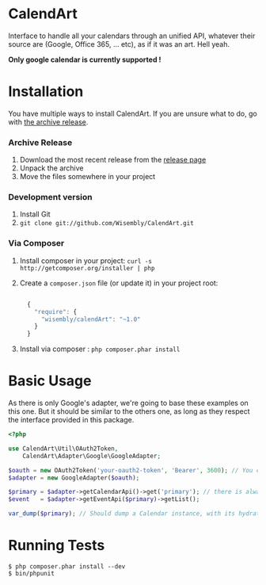 CalendArt
=========
<!-- BADGES HERE WHEN IT SHALL BE OPENED ! //-->
Interface to handle all your calendars through an unified API, whatever their
source are (Google, Office 365, ... etc), as if it was an art. Hell yeah.

**Only google calendar is currently supported !**

Installation
============
You have multiple ways to install CalendArt. If you are unsure what to do, go with
[the archive release](#archive-release).

### Archive Release
1. Download the most recent release from the [release page](https://github.com/Wisembly/CalendArt/releases)
2. Unpack the archive
3. Move the files somewhere in your project

### Development version
1. Install Git
2. `git clone git://github.com/Wisembly/CalendArt.git`

### Via Composer
1. Install composer in your project: `curl -s http://getcomposer.org/installer | php`
2. Create a `composer.json` file (or update it) in your project root:

    ```javascript

      {
        "require": {
          "wisembly/calendArt": "~1.0"
        }
      }
    ```

3. Install via composer : `php composer.phar install`

Basic Usage
===========
As there is only Google's adapter, we're going to base these examples on this
one. But it should be similar to the others one, as long as they respect the
interface provided in this package.

```php
<?php

use CalendArt\Util\OAuth2Token,
    CalendArt\Adapter\Google\GoogleAdapter;

$oauth = new OAuth2Token('your-oauth2-token', 'Bearer', 3600); // You can get a OAuth2 token on google's oauth playground
$adapter = new GoogleAdapter($oauth);

$primary = $adapter->getCalendarApi()->get('primary'); // there is always a "primary" calendar on Google
$event   = $adapter->getEventApi($primary)->getList();

var_dump($primary); // Should dump a Calendar instance, with its hydrated events
```

Running Tests
=============
```console
$ php composer.phar install --dev
$ bin/phpunit
```

